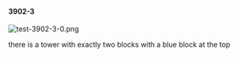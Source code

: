#### 3902-3
![test-3902-3-0.png](https://github.com/lil-lab/nlvr/raw/master/nlvr/test/images/1/test-3902-3-0.png "test-3902-3-0.png")

there is a tower with exactly two blocks with a blue block at the top